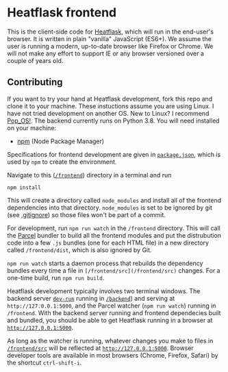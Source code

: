 # Heatflask frontend 
This is the client-side code for [Heatflask](https://www.heatflask.com), which will run in the end-user's browser.  It is written in plain "vanilla" JavaScript (ES6+).  We assume the user is running a modern, up-to-date browser like Firefox or Chrome.  We will not make any effort to support IE or any browser versioned over a couple of years old. 

## Contributing
If you want to try your hand at Heatflask development, fork this repo and clone it to your machine.  These instuctions assume you are using Linux.  I have not tried development on another OS. New to Linux? I recommend [Pop_OS!](https://system76.com/pop). The backend currently runs on Python 3.8. You will need installed on your machine:
  * [npm](https://www.npmjs.com) (Node Package Manager)

Specifications for frontend development are given in [`package.json`](/frontend/package.json), which is used by `npm` to create the environment.

Navigate to this ([`/frontend`](/frontend)) directory in a terminal and run
```
npm install
```

This will create a directory called `node_modules` and install all of the frontend dependencies into that directory.  `node_modules` is set to be ignored by git (see [.gitignore](/.gitignore)) so those files won't be part of a commit.

For development, run `npm run watch` in the `/frontend` directory.  This will call the [Parcel](https://www.parceljs.com) bundler to build all the frontend modules and put the distrubution code into a few `.js` bundles (one for each HTML file) in a new directory called `/frontend/dist`, which is also ignored by Git.

`npm run watch` starts a daemon process that rebuilds the dependency bundles every time a file in `[/frontend/src](/frontend/src)` changes. For a one-time build, run `npm run build`.

Heatflask development typically involves two terminal windows. The backend server [`dev-run`](/backend/dev-run) running in [`/backend`](/backend)) and serving at `http://127.0.0.1:5000`, and the Parcel watcher (`npm run watch`) running in `/frontend`.  With the backend server running and frontend dependecies built and bundled, you should be able to get Heatflask running in a browser at [`http://127.0.0.1:5000`](http://127.0.0.1:5000).

As long as the watcher is running, whatever changes you make to files in [`/frontend/src`](/frontend/src) will be reflected at [`http://127.0.0.1:5000`](http://127.0.0.1:5000).  Browser developer tools are available in most browsers (Chrome, Firefox, Safari) by the shortcut `ctrl-shift-i`.

